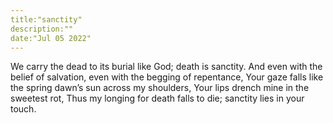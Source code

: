```yaml
---
title:"sanctity"
description:""
date:"Jul 05 2022"
---
```


We carry the dead to its burial like God; death is sanctity.
And even with the belief of salvation, even with the begging of repentance,
Your gaze falls like the spring dawn’s sun across my shoulders,
Your lips drench mine in the sweetest rot,
Thus my longing for death falls to die; sanctity lies in your touch. 
